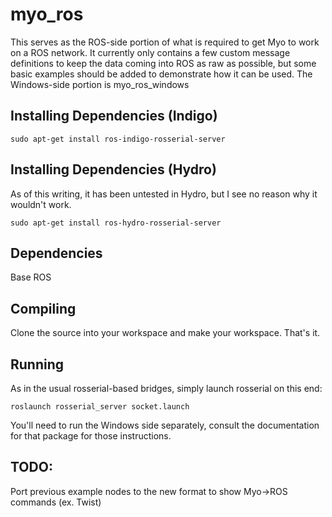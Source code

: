 # myo_ros

This serves as the ROS-side portion of what is required to get Myo to work on a ROS network. It currently only contains a few custom message definitions to keep the data coming into ROS as raw as possible, but some basic examples should be added to demonstrate how it can be used. The Windows-side portion is myo_ros_windows

## Installing Dependencies (Indigo)
    sudo apt-get install ros-indigo-rosserial-server

## Installing Dependencies (Hydro)
As of this writing, it has been untested in Hydro, but I see no reason why it wouldn't work.

    sudo apt-get install ros-hydro-rosserial-server

## Dependencies
Base ROS

## Compiling
Clone the source into your workspace and make your workspace. That's it.

## Running
As in the usual rosserial-based bridges, simply launch rosserial on this end:
    
    roslaunch rosserial_server socket.launch
You'll need to run the Windows side separately, consult the documentation for that package for those instructions.

## TODO:
Port previous example nodes to the new format to show Myo->ROS commands (ex. Twist)
